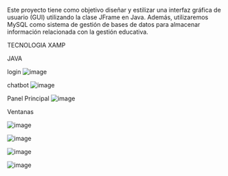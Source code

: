 Este proyecto tiene como objetivo diseñar y estilizar una interfaz gráfica de usuario (GUI) utilizando la clase JFrame en Java. Además, utilizaremos MySQL como sistema de gestión de bases de datos para almacenar información relacionada con la gestión educativa.

TECNOLOGIA XAMP 

JAVA 

login 
![image](https://github.com/user-attachments/assets/eec08fc9-18f9-4355-a980-7ccc31c6c5f1)


chatbot
![image](https://github.com/user-attachments/assets/df19b793-0dc3-48f6-9694-ce5d89b77d17)


Panel Principal
![image](https://github.com/user-attachments/assets/f65f8750-4ff5-4471-898f-9f5a8e53baed)


Ventanas

![image](https://github.com/user-attachments/assets/f56b8ac6-6283-4ec2-a884-e40dbcfbf6fb)

![image](https://github.com/user-attachments/assets/ca84e63e-067a-432f-8760-171fb09db633)

![image](https://github.com/user-attachments/assets/87dcb943-8d97-4ffa-82fe-e777973461e4)

![image](https://github.com/user-attachments/assets/bd5f4f38-be0f-4975-8172-9037b213ad86)


